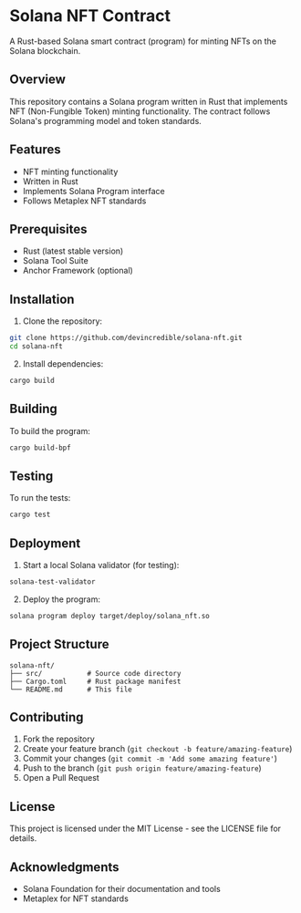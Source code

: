 # Solana NFT Contract

A Rust-based Solana smart contract (program) for minting NFTs on the Solana blockchain.

## Overview

This repository contains a Solana program written in Rust that implements NFT (Non-Fungible Token) minting functionality. The contract follows Solana's programming model and token standards.

## Features

- NFT minting functionality
- Written in Rust
- Implements Solana Program interface
- Follows Metaplex NFT standards

## Prerequisites

- Rust (latest stable version)
- Solana Tool Suite
- Anchor Framework (optional)

## Installation

1. Clone the repository:

```bash
git clone https://github.com/devincredible/solana-nft.git
cd solana-nft
```

2. Install dependencies:

```bash
cargo build
```

## Building

To build the program:

```bash
cargo build-bpf
```

## Testing

To run the tests:

```bash
cargo test
```

## Deployment

1. Start a local Solana validator (for testing):

```bash
solana-test-validator
```

2. Deploy the program:

```bash
solana program deploy target/deploy/solana_nft.so
```

## Project Structure

```
solana-nft/
├── src/           # Source code directory
├── Cargo.toml     # Rust package manifest
└── README.md      # This file
```

## Contributing

1. Fork the repository
2. Create your feature branch (`git checkout -b feature/amazing-feature`)
3. Commit your changes (`git commit -m 'Add some amazing feature'`)
4. Push to the branch (`git push origin feature/amazing-feature`)
5. Open a Pull Request

## License

This project is licensed under the MIT License - see the LICENSE file for details.

## Acknowledgments

- Solana Foundation for their documentation and tools
- Metaplex for NFT standards
